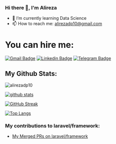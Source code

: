 ### Hi there 👋, I'm Alireza

- 🌱 I’m currently learning Data Science
- 📫 How to reach me: alirezadp10@gmail.com

# You can hire me:

[![Gmail Badge](https://img.shields.io/badge/-alirezadp10@gmail.com-c14438?style=flat&logo=Gmail&logoColor=white&link=mailto:alirezadp10@gmail.com)](mailto:alirezadp10@gmail.com)
[![Linkedin Badge](https://img.shields.io/badge/-alirezadp10-0072b1?style=flat&logo=Linkedin&logoColor=white&link=https://linkedin.com/in/alireza-goodarzi-63aa121b2/)](https://linkedin.com/in/alireza-goodarzi-63aa121b2/) 
[![Telegram Badge](https://img.shields.io/badge/-Telegram-blue?style=flat&logo=telegram&logoColor=white&link=https://t.me/alirezadp10/)](https://t.me/alirezadp10/)

## My Github Stats:

![alirezadp10](https://komarev.com/ghpvc/?username=alirezadp10)

[![github stats](https://github-readme-stats.vercel.app/api?username=alirezadp10)](https://github.com/anuraghazra/github-readme-stats) 

[![GitHub Streak](https://streak-stats.demolab.com?user=alirezadp10&card_width=490&hide_total_contributions=true)](https://git.io/streak-stats)

[![Top Langs](https://github-readme-stats.vercel.app/api/top-langs/?username=alirezadp10&layout=compact)](https://github.com/alirezadp10/github-readme-stats)

### My contributions to laravel/framework:

- <a href="https://github.com/laravel/framework/pulls?q=is%3Apr+is%3Amerged+author%3Aalirezadp10+"> My Merged PRs on laravel/framework</a>
